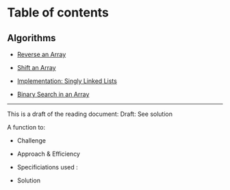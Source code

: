 # Table of contents
## Algorithms
- [Reverse an Array](dsa/challenges/array_reverse/README.md)

- [Shift an Array](dsa/challenges/array_reverse/README.md)


- [Implementation: Singly Linked Lists](dsa/challenges/linked-list/linked_list/README.md)



- [Binary Search in an Array](dsa/challenges/array_binary_search/README.md)

_________________________

This is a draft of the reading document: Draft: See solution

A function to:

- Challenge

- Approach & Efficiency

- Specificiations used :

- Solution